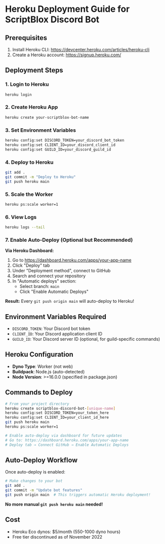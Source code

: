 # Heroku Deployment Guide for ScriptBlox Discord Bot

## Prerequisites
1. Install Heroku CLI: https://devcenter.heroku.com/articles/heroku-cli
2. Create a Heroku account: https://signup.heroku.com/

## Deployment Steps

### 1. Login to Heroku
```bash
heroku login
```

### 2. Create Heroku App
```bash
heroku create your-scriptblox-bot-name
```

### 3. Set Environment Variables
```bash
heroku config:set DISCORD_TOKEN=your_discord_bot_token
heroku config:set CLIENT_ID=your_discord_client_id
heroku config:set GUILD_ID=your_discord_guild_id
```

### 4. Deploy to Heroku
```bash
git add .
git commit -m "Deploy to Heroku"
git push heroku main
```

### 5. Scale the Worker
```bash
heroku ps:scale worker=1
```

### 6. View Logs
```bash
heroku logs --tail
```

### 7. Enable Auto-Deploy (Optional but Recommended)
**Via Heroku Dashboard:**
1. Go to https://dashboard.heroku.com/apps/your-app-name
2. Click "Deploy" tab
3. Under "Deployment method", connect to GitHub
4. Search and connect your repository
5. In "Automatic deploys" section:
   - Select branch: `main`
   - Click "Enable Automatic Deploys"

**Result:** Every `git push origin main` will auto-deploy to Heroku!

## Environment Variables Required
- `DISCORD_TOKEN`: Your Discord bot token
- `CLIENT_ID`: Your Discord application client ID  
- `GUILD_ID`: Your Discord server ID (optional, for guild-specific commands)

## Heroku Configuration
- **Dyno Type**: Worker (not web)
- **Buildpack**: Node.js (auto-detected)
- **Node Version**: >=16.0.0 (specified in package.json)

## Commands to Deploy
```bash
# From your project directory
heroku create scriptblox-discord-bot-[unique-name]
heroku config:set DISCORD_TOKEN=your_token_here
heroku config:set CLIENT_ID=your_client_id_here
git push heroku main
heroku ps:scale worker=1

# Enable auto-deploy via dashboard for future updates
# Go to: https://dashboard.heroku.com/apps/your-app-name
# Deploy tab → Connect GitHub → Enable Automatic Deploys
```

## Auto-Deploy Workflow
Once auto-deploy is enabled:
```bash
# Make changes to your bot
git add .
git commit -m "Update bot features"
git push origin main  # This triggers automatic Heroku deployment!
```

**No more manual `git push heroku main` needed!**

## Cost
- Heroku Eco dynos: $5/month (550-1000 dyno hours)
- Free tier discontinued as of November 2022

